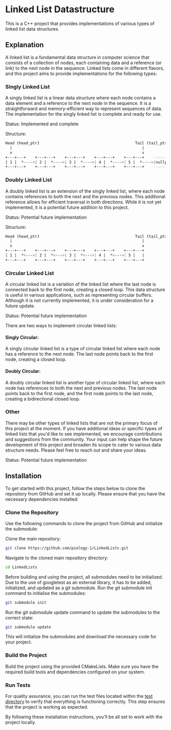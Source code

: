 # Linked List Datastructure

This is a C++ project that provides implementations of various types of linked list data structures.

## Explanation

A linked list is a fundamental data structure in computer science that consists of a collection of nodes, each containing data and a reference (or link) to the next node in the sequence. Linked lists come in different flavors, and this project aims to provide implementations for the following types:

### Singly Linked List

A singly linked list is a linear data structure where each node contains a data element and a reference to the next node in the sequence. It is a straightforward and memory-efficient way to represent sequences of data. The implementation for the singly linked list is complete and ready for use.

Status: Implemented and complete

Structure:

```bash
Head (head_ptr)                                          Tail (tail_ptr)
  |                                                         |
  v                                                         v
+---+---+    +---+---+    +---+---+    +---+---+    +---+---+    ---------
| 1 |  *---->| 2 |  *---->| 3 |  *---->| 4 |  *---->| 5 |  *---->|nullptr|
+---+---+    +---+---+    +---+---+    +---+---+    +---+---+    ---------
```

### Doubly Linked List

A doubly linked list is an extension of the singly linked list, where each node contains references to both the next and the previous nodes. This additional reference allows for efficient traversal in both directions. While it is not yet implemented, it is a potential future addition to this project.

Status: Potential future implementation

Structure:

```bash
Head (head_ptr)                                          Tail (tail_ptr)
  |                                                         |
  v                                                         v
+---+---+    +---+---+    +---+---+    +---+---+    +---+---+
| 1 |  *<--->| 2 |  *<--->| 3 |  *<--->| 4 |  *<--->| 5 |   |
+---+---+    +---+---+    +---+---+    +---+---+    +---+---+
```

### Circular Linked List

A circular linked list is a variation of the linked list where the last node is connected back to the first node, creating a closed loop. This data structure is useful in various applications, such as representing circular buffers. Although it is not currently implemented, it is under consideration for a future update.

Status: Potential future implementation

There are two ways to implement circular linked lists:

#### Singly Circular:

A singly circular linked list is a type of circular linked list where each node has a reference to the next node. The last node points back to the first node, creating a closed loop.

#### Doubly Circular:

A doubly circular linked list is another type of circular linked list, where each node has references to both the next and previous nodes. The last node points back to the first node, and the first node points to the last node, creating a bidirectional closed loop.

### Other

There may be other types of linked lists that are not the primary focus of this project at the moment. If you have additional ideas or specific types of linked lists that you'd like to see implemented, we encourage contributions and suggestions from the community. Your input can help shape the future development of this project and broaden its scope to cater to various data structure needs. Please feel free to reach out and share your ideas.

Status: Potential future implementation

## Installation

To get started with this project, follow the steps below to clone the repository from GitHub and set it up locally. Please ensure that you have the necessary dependencies installed:

### Clone the Repository

Use the following commands to clone the project from GitHub and initialize the submodule:

Clone the main repository:

```bash
git clone https://github.com/piology-1/LinkedLists.git
```

Navigate to the cloned main repository directory:

```bash
cd LinkedLists
```

Before building and using the project, all submodules need to be initialized. Due to the use of googletest as an external library, it has to be added, initialized, and updated as a git submodule.
Run the git submodule init command to initialise the submodules:

```bash
git submodule init
```

Run the git submodule update command to update the submodules to the correct state:

```bash
git submodule update

```

This will initialize the submodules and download the necessary code for your project.

### Build the Project

Build the project using the provided CMakeLists. Make sure you have the required build tools and dependencies configured on your system.

### Run Tests

For quality assurance, you can run the test files located within the [test directory](tests) to verify that everything is functioning correctly. This step ensures that the project is working as expected.

By following these installation instructions, you'll be all set to work with the project locally.
